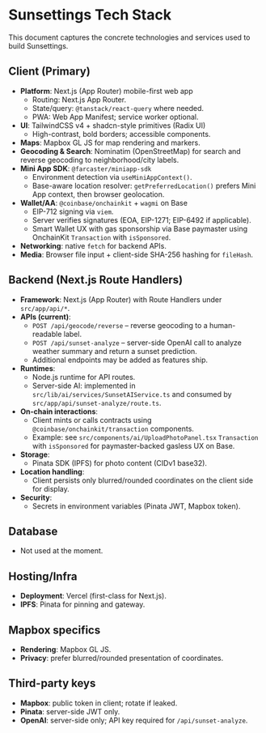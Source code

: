 # Sunsettings Tech Stack

This document captures the concrete technologies and services used to build Sunsettings.

## Client (Primary)
- **Platform**: Next.js (App Router) mobile-first web app
  - Routing: Next.js App Router.
  - State/query: `@tanstack/react-query` where needed.
  - PWA: Web App Manifest; service worker optional.
- **UI**: TailwindCSS v4 + shadcn-style primitives (Radix UI)
  - High-contrast, bold borders; accessible components.
- **Maps**: Mapbox GL JS for map rendering and markers.
- **Geocoding & Search**: Nominatim (OpenStreetMap) for search and reverse geocoding to neighborhood/city labels.
- **Mini App SDK**: `@farcaster/miniapp-sdk`
  - Environment detection via `useMiniAppContext()`.
  - Base-aware location resolver: `getPreferredLocation()` prefers Mini App context, then browser geolocation.
- **Wallet/AA**: `@coinbase/onchainkit` + `wagmi` on Base
  - EIP-712 signing via `viem`.
  - Server verifies signatures (EOA, EIP-1271; EIP-6492 if applicable).
  - Smart Wallet UX with gas sponsorship via Base paymaster using OnchainKit `Transaction` with `isSponsored`.
- **Networking**: native `fetch` for backend APIs.
- **Media**: Browser file input + client-side SHA-256 hashing for `fileHash`.

## Backend (Next.js Route Handlers)
- **Framework**: Next.js (App Router) with Route Handlers under `src/app/api/*`.
- **APIs (current)**:
  - `POST /api/geocode/reverse` – reverse geocoding to a human-readable label.
  - `POST /api/sunset-analyze` – server-side OpenAI call to analyze weather summary and return a sunset prediction.
  - Additional endpoints may be added as features ship.
- **Runtimes**:
  - Node.js runtime for API routes.
  - Server-side AI: implemented in `src/lib/ai/services/SunsetAIService.ts` and consumed by `src/app/api/sunset-analyze/route.ts`.
- **On-chain interactions**:
  - Client mints or calls contracts using `@coinbase/onchainkit/transaction` components.
  - Example: see `src/components/ai/UploadPhotoPanel.tsx` `Transaction` with `isSponsored` for paymaster-backed gasless UX on Base.
- **Storage**:
  - Pinata SDK (IPFS) for photo content (CIDv1 base32).
- **Location handling**:
  - Client persists only blurred/rounded coordinates on the client side for display.
- **Security**:
  - Secrets in environment variables (Pinata JWT, Mapbox token).

## Database
- Not used at the moment.

## Hosting/Infra
- **Deployment**: Vercel (first-class for Next.js).
- **IPFS**: Pinata for pinning and gateway.

## Mapbox specifics
- **Rendering**: Mapbox GL JS.
- **Privacy**: prefer blurred/rounded presentation of coordinates.

## Third-party keys
- **Mapbox**: public token in client; rotate if leaked.
- **Pinata**: server-side JWT only.
- **OpenAI**: server-side only; API key required for `/api/sunset-analyze`.
